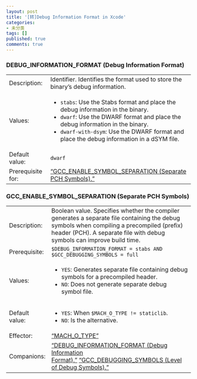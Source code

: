 ```yaml
---
layout: post
title: '[转]Debug Information Format in Xcode'
categories:
- 未分类
tags: []
published: true
comments: true
---
```

<p><section>
<h3>DEBUG_INFORMATION_FORMAT (Debug Information Format)</h3>
<a name="//apple_ref/doc/uid/TP40003931-CH3-DontLinkElementID_42"></a><a name="//apple_ref/doc/uid/TP40003931-CH3-DontLinkElementID_43"></a>
<div>
<table border="0" cellspacing="0" cellpadding="5">
<tbody>
<tr>
<td scope="row">Description:</td>
<td>Identifier. Identifies the format used to store the binary’s debug information.</td>
</tr>
<tr>
<td scope="row">Values:</td>
<td>
<ul>
	<li><code>stabs</code>: Use the Stabs format and place the debug information in the binary.</li>
	<li><code>dwarf</code>: Use the DWARF format and place the debug information in the binary.</li>
	<li><code>dwarf-with-dsym</code>: Use the DWARF format and place the debug information in a dSYM file.</li>
</ul>
</td>
</tr>
<tr>
<td scope="row">Default value:</td>
<td><code>dwarf</code></td>
</tr>
<tr>
<td scope="row">Prerequisite for:</td>
<td><a href="https://developer.apple.com/library/mac/documentation/DeveloperTools/Reference/XcodeBuildSettingRef/1-Build_Setting_Reference/build_setting_ref.html#//apple_ref/doc/uid/TP40003931-CH3-SW7">“GCC_ENABLE_SYMBOL_SEPARATION (Separate PCH Symbols).”</a></td>
</tr>
</tbody>
</table>
</div>
</section><section><a title="DEPLOYMENT_POSTPROCESSING (Deployment Postprocessing)" name="//apple_ref/doc/uid/TP40003931-CH3-SW53"></a><a title="DEPLOYMENT_POSTPROCESSING (Deployment Postprocessing)" name="//apple_ref/doc/uid/TP40003931-CH3-SW53"></a><section>
<h3>GCC_ENABLE_SYMBOL_SEPARATION (Separate PCH Symbols)</h3>
<a name="//apple_ref/doc/uid/TP40003931-CH3-DontLinkElementID_120"></a><a name="//apple_ref/doc/uid/TP40003931-CH3-DontLinkElementID_121"></a>
<div>
<table border="0" cellspacing="0" cellpadding="5">
<tbody>
<tr>
<td scope="row">Description:</td>
<td>Boolean value. Specifies whether the compiler generates a separate file containing the debug symbols when compiling a precompiled (prefix) header (PCH). A separate file with debug symbols can improve build time.</td>
</tr>
<tr>
<td scope="row">Prerequisite:</td>
<td><code>$DEBUG_INFORMATION_FORMAT = stabs AND $GCC_DEBUGGING_SYMBOLS = full</code></td>
</tr>
<tr>
<td scope="row">Values:</td>
<td>
<ul>
	<li><code>YES</code>: Generates separate file containing debug symbols for a precompiled header.</li>
	<li><code>NO</code>: Does not generate separate debug symbol file.</li>
</ul>
</td>
</tr>
<tr>
<td scope="row">Default value:</td>
<td>
<ul>
	<li><code>YES</code>: When <code>$MACH_O_TYPE != staticlib</code>.</li>
	<li><code>NO</code>: Is the alternative.</li>
</ul>
</td>
</tr>
<tr>
<td scope="row">Effector:</td>
<td><a href="https://developer.apple.com/library/mac/documentation/DeveloperTools/Reference/XcodeBuildSettingRef/1-Build_Setting_Reference/build_setting_ref.html#//apple_ref/doc/uid/TP40003931-CH3-SW73">“MACH_O_TYPE”</a></td>
</tr>
<tr>
<td scope="row">Companions:</td>
<td><a href="https://developer.apple.com/library/mac/documentation/DeveloperTools/Reference/XcodeBuildSettingRef/1-Build_Setting_Reference/build_setting_ref.html#//apple_ref/doc/uid/TP40003931-CH3-SW52">“DEBUG_INFORMATION_FORMAT (Debug Information Format),”</a> <a href="https://developer.apple.com/library/mac/documentation/DeveloperTools/Reference/XcodeBuildSettingRef/1-Build_Setting_Reference/build_setting_ref.html#//apple_ref/doc/uid/TP40003931-CH3-SW8">“GCC_DEBUGGING_SYMBOLS (Level of Debug Symbols).”</a></td>
</tr>
</tbody>
</table>
</div>
</section><a title="DEPLOYMENT_POSTPROCESSING (Deployment Postprocessing)" name="//apple_ref/doc/uid/TP40003931-CH3-SW53"></a><a title="DEPLOYMENT_POSTPROCESSING (Deployment Postprocessing)" name="//apple_ref/doc/uid/TP40003931-CH3-SW53"></a><section><a title="GCC_FEEDBACK_DIRECTED_OPTIMIZATION (Feedback-Directed Optimization)" name="//apple_ref/doc/uid/TP40003931-CH3-SW117"></a></section></section></p>
